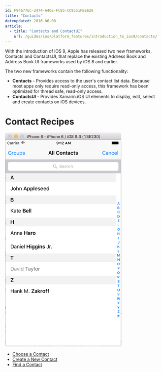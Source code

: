 ```yaml
---
id: F94677EC-2474-A40E-FC85-CC9551FBE628
title: "Contacts"
dateupdated: 2016-06-08
article:
  - title: "Contacts and ContactUI" 
    url: /guides/ios/platform_features/introduction_to_ios9/contacts/
---
```


With the introduction of iOS 9, Apple has released two new frameworks, Contacts and ContactsUI, that replace the existing Address Book and Address Book UI frameworks used by iOS 8 and earlier.

The two new frameworks contain the following functionality:

* **Contacts** - Provides access to the user's contact list data. Because most apps only require read-only access, this framework has been optimized for thread safe, read-only access.
* **ContactsUI** - Provides Xamarin.iOS UI elements to display, edit, select and create contacts on iOS devices.

# Contact Recipes

 [ ![](Images/Choose01.png)](Images/Choose01.png)

-   <span class="noChildren"><a href="/recipes/ios/shared_resources/contacts/choose_a_contact">Choose a
    Contact</a></span> 
-   <span class="noChildren"><a href="/recipes/ios/shared_resources/contacts/create_a_new_contact">Create a New
    Contact</a></span> 
-   <span class="noChildren"><a href="/recipes/ios/shared_resources/contacts/find_a_contact">Find a
    Contact</a></span>
